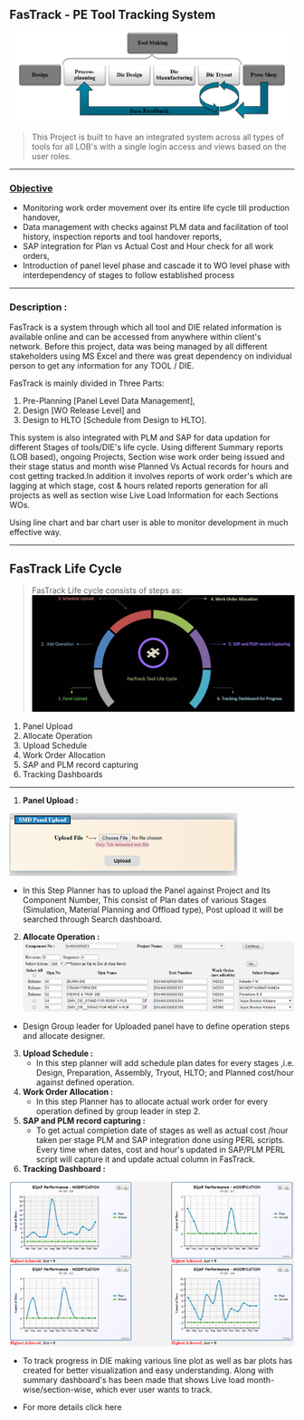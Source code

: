 ## FasTrack - PE Tool Tracking System

![enter image description here](https://github.com/ankesh-verma/PERL/blob/main/FasTrack%20Tool%20Tracker/images/Die_lifeCycle.png?raw=true)

> This Project is built to have an integrated system across all types of tools for all LOB's with a single login access and views based on the user roles.
***
### <u>Objective</u>
 * Monitoring work order movement over its entire life cycle till production handover,
 * Data management with checks against PLM data and facilitation of tool history, inspection reports and tool handover reports,
 * SAP integration for Plan vs Actual Cost and Hour check for all work orders,
 * Introduction of panel level phase and cascade it to WO level phase with interdependency of stages  to follow established process 
***
### Description :
FasTrack is a system through which all tool and DIE related information is available online and can be accessed from anywhere within client's network.
Before this project, data was being managed by all different stakeholders using MS Excel and there was great dependency on individual person to get any information for any TOOL / DIE.

FasTrack is mainly  divided in Three Parts:
 1. Pre-Planning [Panel Level Data Management], 
 2. Design [WO Release Level] and 
 3. Design to HLTO [Schedule from Design to HLTO]. 

This system is also integrated with PLM and SAP for data updation for different Stages of tools/DIE's life cycle.
Using different Summary reports (LOB based), ongoing Projects, Section wise work order being issued and their stage status and month wise 
Planned Vs Actual records for hours and cost getting tracked.In addition it involves reports of work order's which are lagging at which stage, cost & hours related reports generation for all projects as well as section wise Live Load Information for each Sections WOs.

Using line chart and bar chart user is able to monitor development in much effective way.
 
***
## FasTrack Life Cycle
> FasTrack Life cycle consists of steps as:
![enter image description here](https://github.com/ankesh-verma/PERL/blob/main/FasTrack%20Tool%20Tracker/images/FTS_LifeCycle.JPG?raw=true)
1. Panel Upload
2. Allocate Operation
3. Upload Schedule
4. Work Order Allocation
5. SAP and PLM record capturing
6. Tracking Dashboards
***
1. <b>Panel Upload :</b>
     
![enter image description here](https://github.com/ankesh-verma/PERL/blob/main/FasTrack%20Tool%20Tracker/images/uploadPanel.PNG?raw=true)
*   In this Step Planner has to upload the Panel against Project and Its Component Number, This consist of Plan dates of various Stages (Simulation, Material Planning and Offload type), Post upload it will be searched through Search dashboard.
 2. <b>Allocate Operation :</b><br>
    ![enter image description here](https://github.com/ankesh-verma/PERL/blob/main/FasTrack%20Tool%20Tracker/images/Operation.PNG?raw=true)
   * Design Group leader for Uploaded panel have to define operation steps and allocate designer.<br>
3. <b>Upload Schedule :</b>
      * In this step planner will add schedule plan dates for every stages ,i.e. Design, Preparation, Assembly, Tryout, HLTO; and Planned cost/hour against defined operation.<br> 
4. <b>Work Order Allocation :</b>
      * In this step Planner has to allocate actual work order for every operation defined by   group leader in step 2.<br>
5. <b>SAP and PLM record capturing :</b>
      * To get actual completion date of stages as well as actual cost /hour taken per stage PLM and SAP integration done using PERL scripts. Every time when dates, cost and hour's updated in SAP/PLM PERL script will capture it and update actual column in FasTrack.  <br>
6. <b>Tracking Dashboard :</b>

![enter image description here](https://github.com/ankesh-verma/PERL/blob/main/FasTrack%20Tool%20Tracker/images/EQAP.PNG?raw=true)
 
   * To track progress in DIE making various line plot as well as bar plots has created for better visualization and easy understanding. Along with summary dashboard's has been made that shows Live load month-wise/section-wise, which ever user wants to track.

* For more details click here
  
